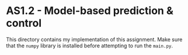 # AS1.2 - Model-based prediction & control
This directory contains my implementation of this assignment.
Make sure that the `numpy` library is installed before attempting to run the `main.py`.
